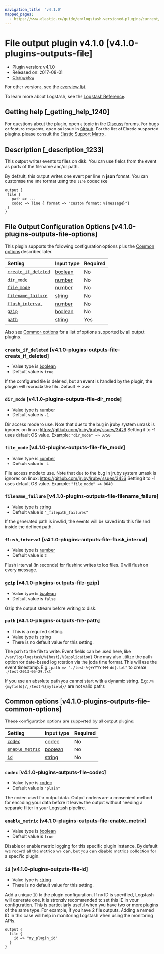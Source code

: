 ```yaml
---
navigation_title: "v4.1.0"
mapped_pages:
  - https://www.elastic.co/guide/en/logstash-versioned-plugins/current/v4.1.0-plugins-outputs-file.html
---
```


# File output plugin v4.1.0 [v4.1.0-plugins-outputs-file]

* Plugin version: v4.1.0
* Released on: 2017-08-01
* [Changelog](https://github.com/logstash-plugins/logstash-output-file/blob/v4.1.0/CHANGELOG.md)

For other versions, see the [overview list](output-file-index.md).

To learn more about Logstash, see the [Logstash Reference](https://www.elastic.co/guide/en/logstash/current/index.html).

## Getting help [_getting_help_1240]

For questions about the plugin, open a topic in the [Discuss](http://discuss.elastic.co) forums. For bugs or feature requests, open an issue in [Github](https://github.com/logstash-plugins/logstash-output-file). For the list of Elastic supported plugins, please consult the [Elastic Support Matrix](https://www.elastic.co/support/matrix#matrix_logstash_plugins).

## Description [_description_1233]

This output writes events to files on disk. You can use fields from the event as parts of the filename and/or path.

By default, this output writes one event per line in **json** format. You can customise the line format using the `line` codec like

```
output {
 file {
   path => ...
   codec => line { format => "custom format: %{message}"}
 }
}
```

## File Output Configuration Options [v4.1.0-plugins-outputs-file-options]

This plugin supports the following configuration options plus the [Common options](v4-1-0-plugins-outputs-file.md#v4.1.0-plugins-outputs-file-common-options) described later.

| Setting | Input type | Required |
| :- | :- | :- |
| [`create_if_deleted`](v4-1-0-plugins-outputs-file.md#v4.1.0-plugins-outputs-file-create_if_deleted) | [boolean](/lsr/value-types.md#boolean) | No |
| [`dir_mode`](v4-1-0-plugins-outputs-file.md#v4.1.0-plugins-outputs-file-dir_mode) | [number](/lsr/value-types.md#number) | No |
| [`file_mode`](v4-1-0-plugins-outputs-file.md#v4.1.0-plugins-outputs-file-file_mode) | [number](/lsr/value-types.md#number) | No |
| [`filename_failure`](v4-1-0-plugins-outputs-file.md#v4.1.0-plugins-outputs-file-filename_failure) | [string](/lsr/value-types.md#string) | No |
| [`flush_interval`](v4-1-0-plugins-outputs-file.md#v4.1.0-plugins-outputs-file-flush_interval) | [number](/lsr/value-types.md#number) | No |
| [`gzip`](v4-1-0-plugins-outputs-file.md#v4.1.0-plugins-outputs-file-gzip) | [boolean](/lsr/value-types.md#boolean) | No |
| [`path`](v4-1-0-plugins-outputs-file.md#v4.1.0-plugins-outputs-file-path) | [string](/lsr/value-types.md#string) | Yes |

Also see [Common options](v4-1-0-plugins-outputs-file.md#v4.1.0-plugins-outputs-file-common-options) for a list of options supported by all output plugins.

### `create_if_deleted` [v4.1.0-plugins-outputs-file-create_if_deleted]

* Value type is [boolean](/lsr/value-types.md#boolean)
* Default value is `true`

If the configured file is deleted, but an event is handled by the plugin, the plugin will recreate the file. Default ⇒ true

### `dir_mode` [v4.1.0-plugins-outputs-file-dir_mode]

* Value type is [number](/lsr/value-types.md#number)
* Default value is `-1`

Dir access mode to use. Note that due to the bug in jruby system umask is ignored on linux: <https://github.com/jruby/jruby/issues/3426> Setting it to -1 uses default OS value. Example: `"dir_mode" => 0750`

### `file_mode` [v4.1.0-plugins-outputs-file-file_mode]

* Value type is [number](/lsr/value-types.md#number)
* Default value is `-1`

File access mode to use. Note that due to the bug in jruby system umask is ignored on linux: <https://github.com/jruby/jruby/issues/3426> Setting it to -1 uses default OS value. Example: `"file_mode" => 0640`

### `filename_failure` [v4.1.0-plugins-outputs-file-filename_failure]

* Value type is [string](/lsr/value-types.md#string)
* Default value is `"_filepath_failures"`

If the generated path is invalid, the events will be saved into this file and inside the defined path.

### `flush_interval` [v4.1.0-plugins-outputs-file-flush_interval]

* Value type is [number](/lsr/value-types.md#number)
* Default value is `2`

Flush interval (in seconds) for flushing writes to log files. 0 will flush on every message.

### `gzip` [v4.1.0-plugins-outputs-file-gzip]

* Value type is [boolean](/lsr/value-types.md#boolean)
* Default value is `false`

Gzip the output stream before writing to disk.

### `path` [v4.1.0-plugins-outputs-file-path]

* This is a required setting.
* Value type is [string](/lsr/value-types.md#string)
* There is no default value for this setting.

The path to the file to write. Event fields can be used here, like `/var/log/logstash/%{host}/%{application}` One may also utilize the path option for date-based log rotation via the joda time format. This will use the event timestamp. E.g.: `path => "./test-%{+YYYY-MM-dd}.txt"` to create `./test-2013-05-29.txt`

If you use an absolute path you cannot start with a dynamic string. E.g: `/%{myfield}/`, `/test-%{myfield}/` are not valid paths

## Common options [v4.1.0-plugins-outputs-file-common-options]

These configuration options are supported by all output plugins:

| Setting | Input type | Required |
| :- | :- | :- |
| [`codec`](v4-1-0-plugins-outputs-file.md#v4.1.0-plugins-outputs-file-codec) | [codec](/lsr/value-types.md#codec) | No |
| [`enable_metric`](v4-1-0-plugins-outputs-file.md#v4.1.0-plugins-outputs-file-enable_metric) | [boolean](/lsr/value-types.md#boolean) | No |
| [`id`](v4-1-0-plugins-outputs-file.md#v4.1.0-plugins-outputs-file-id) | [string](/lsr/value-types.md#string) | No |

### `codec` [v4.1.0-plugins-outputs-file-codec]

* Value type is [codec](/lsr/value-types.md#codec)
* Default value is `"plain"`

The codec used for output data. Output codecs are a convenient method for encoding your data before it leaves the output without needing a separate filter in your Logstash pipeline.

### `enable_metric` [v4.1.0-plugins-outputs-file-enable_metric]

* Value type is [boolean](/lsr/value-types.md#boolean)
* Default value is `true`

Disable or enable metric logging for this specific plugin instance. By default we record all the metrics we can, but you can disable metrics collection for a specific plugin.

### `id` [v4.1.0-plugins-outputs-file-id]

* Value type is [string](/lsr/value-types.md#string)
* There is no default value for this setting.

Add a unique `ID` to the plugin configuration. If no ID is specified, Logstash will generate one. It is strongly recommended to set this ID in your configuration. This is particularly useful when you have two or more plugins of the same type. For example, if you have 2 file outputs. Adding a named ID in this case will help in monitoring Logstash when using the monitoring APIs.

```
output {
  file {
    id => "my_plugin_id"
  }
}
```
